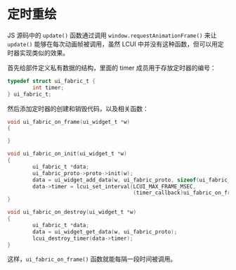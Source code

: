 # 定时重绘

JS 源码中的 `update()` 函数通过调用 `window.requestAnimationFrame()` 来让 `update()` 能够在每次动画帧被调用，虽然 LCUI 中并没有这种函数，但可以用定时器实现类似的效果。

首先给部件定义私有数据的结构，里面的 timer 成员用于存放定时器的编号：

```c
typedef struct ui_fabric_t {
        int timer;
} ui_fabric_t;
```

然后添加定时器的创建和销毁代码，以及相关函数：

```c title=src/main.c
void ui_fabric_on_frame(ui_widget_t *w)
{

}

void ui_fabric_on_init(ui_widget_t *w)
{
        ui_fabric_t *data;
        ui_fabric_proto->proto->init(w);
        data = ui_widget_add_data(w, ui_fabric_proto, sizeof(ui_fabric_t));
        data->timer = lcui_set_interval(LCUI_MAX_FRAME_MSEC,
                                        (timer_callback)ui_fabric_on_frame, w);
}

void ui_fabric_on_destroy(ui_widget_t *w)
{
        ui_fabric_t *data;
        data = ui_widget_get_data(w, ui_fabric_proto);
        lcui_destroy_timer(data->timer);
}
```

这样，`ui_fabric_on_frame()` 函数就能每隔一段时间被调用。
